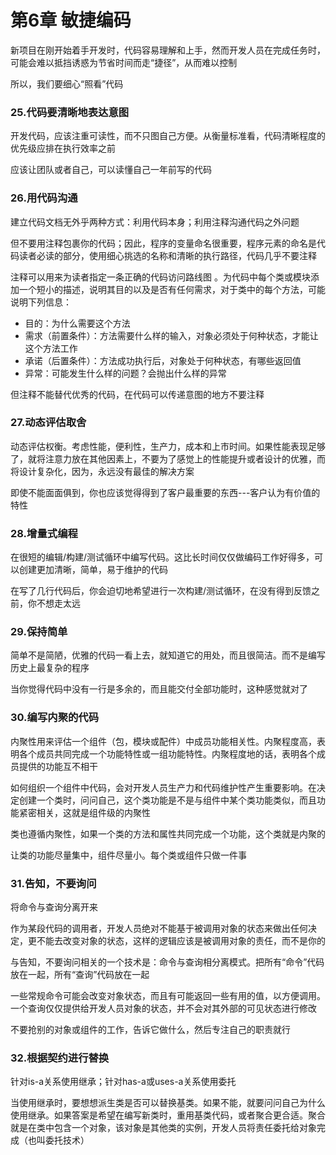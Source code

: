 第6章 敏捷编码
===

新项目在刚开始着手开发时，代码容易理解和上手，然而开发人员在完成任务时，可能会难以抵挡诱惑为节省时间而走“捷径”，从而难以控制

所以，我们要细心“照看”代码

### 25.代码要清晰地表达意图

开发代码，应该注重可读性，而不只图自己方便。从衡量标准看，代码清晰程度的优先级应排在执行效率之前

应该让团队或者自己，可以读懂自己一年前写的代码

### 26.用代码沟通

建立代码文档无外乎两种方式：利用代码本身；利用注释沟通代码之外问题

但不要用注释包裹你的代码；因此，程序的变量命名很重要，程序元素的命名是代码读者必读的部分，使用细心挑选的名称和清晰的执行路径，代码几乎不要注释

注释可以用来为读者指定一条正确的代码访问路线图 。为代码中每个类或模块添加一个短小的描述，说明其目的以及是否有任何需求，对于类中的每个方法，可能说明下列信息：

- 目的：为什么需要这个方法
- 需求（前置条件）：方法需要什么样的输入，对象必须处于何种状态，才能让这个方法工作
- 承诺（后置条件）：方法成功执行后，对象处于何种状态，有哪些返回值
- 异常：可能发生什么样的问题？会抛出什么样的异常

但注释不能替代优秀的代码，在代码可以传递意图的地方不要注释

### 27.动态评估取舍

动态评估权衡。考虑性能，便利性，生产力，成本和上市时间。如果性能表现足够了，就将注意力放在其他因素上，不要为了感觉上的性能提升或者设计的优雅，而将设计复杂化，因为，永远没有最佳的解决方案

即使不能面面俱到，你也应该觉得得到了客户最重要的东西---客户认为有价值的特性

### 28.增量式编程

在很短的编辑/构建/测试循环中编写代码。这比长时间仅仅做编码工作好得多，可以创建更加清晰，简单，易于维护的代码

在写了几行代码后，你会迫切地希望进行一次构建/测试循环，在没有得到反馈之前，你不想走太远

### 29.保持简单

简单不是简陋，优雅的代码一看上去，就知道它的用处，而且很简洁。而不是编写历史上最复杂的程序

当你觉得代码中没有一行是多余的，而且能交付全部功能时，这种感觉就对了

### 30.编写内聚的代码

内聚性用来评估一个组件（包，模块或配件）中成员功能相关性。内聚程度高，表明各个成员共同完成一个功能特性或一组功能特性。内聚程度地的话，表明各个成员提供的功能互不相干

如何组织一个组件中代码，会对开发人员生产力和代码维护性产生重要影响。在决定创建一个类时，问问自己，这个类功能是不是与组件中某个类功能类似，而且功能紧密相关，这就是组件级的内聚性

类也遵循内聚性，如果一个类的方法和属性共同完成一个功能，这个类就是内聚的

让类的功能尽量集中，组件尽量小。每个类或组件只做一件事

### 31.告知，不要询问

将命令与查询分离开来

作为某段代码的调用者，开发人员绝对不能基于被调用对象的状态来做出任何决定，更不能去改变对象的状态，这样的逻辑应该是被调用对象的责任，而不是你的

与告知，不要询问相关的一个技术是：命令与查询相分离模式。把所有“命令”代码放在一起，所有“查询”代码放在一起

一些常规命令可能会改变对象状态，而且有可能返回一些有用的值，以方便调用。一个查询仅仅提供给开发人员对象的状态，并不会对其外部的可见状态进行修改

不要抢别的对象或组件的工作，告诉它做什么，然后专注自己的职责就行

### 32.根据契约进行替换

针对is-a关系使用继承；针对has-a或uses-a关系使用委托

当使用继承时，要想想派生类是否可以替换基类。如果不能，就要问问自己为什么使用继承。如果答案是希望在编写新类时，重用基类代码，或者聚合更合适。聚合就是在类中包含一个对象，该对象是其他类的实例，开发人员将责任委托给对象完成（也叫委托技术）
